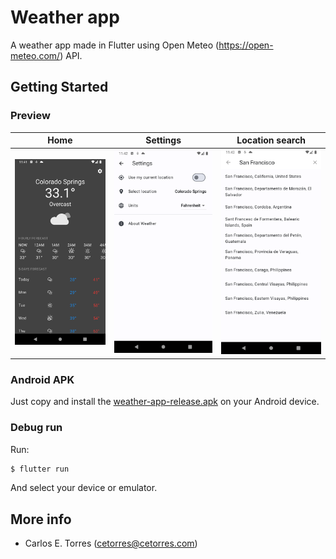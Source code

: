 # Weather app

A weather app made in Flutter using Open Meteo (<https://open-meteo.com/>) API.

## Getting Started

### Preview

| Home | Settings | Location search
:--------------:|:-------------:|:-------------:
![screenshot_01](screenshot_01.png) | ![screenshot_02](screenshot_02.png) | ![screenshot_03](screenshot_03.png)

### Android APK

Just copy and install the [weather-app-release.apk](weather-app-release.apk) on your Android device.

### Debug run

Run:

```sh
$ flutter run
```

And select your device or emulator.

## More info

- Carlos E. Torres (<cetorres@cetorres.com>)
